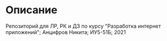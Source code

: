 # Описание
Репозиторий для ЛР, РК и ДЗ по курсу "Разработка интернет приложений"; Анцифров Никита; ИУ5-51Б; 2021
